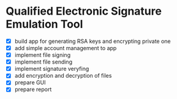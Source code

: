 # Qualified Electronic Signature Emulation Tool

- [x] build app for generating RSA keys and encrypting private one
- [x] add simple account management to app
- [x] implement file signing
- [x] implement file sending
- [x] implement signature veryfing
- [x] add encryption and decryption of files
- [x] prepare GUI
- [x] prepare report
